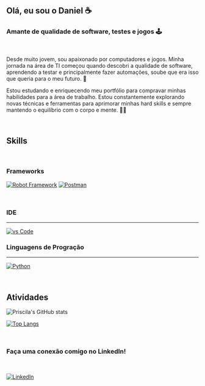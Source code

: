 
## Olá, eu sou o Daniel ☕
### Amante de qualidade de software, testes e jogos 🕹️
<br>

Desde muito jovem, sou apaixonado por computadores e jogos. Minha jornada na área de TI começou quando descobri a qualidade de software, aprendendo a testar e principalmente fazer automações, soube que era isso que queria para o meu futuro. 🌠

Estou estudando e enriquecendo meu portfólio para compravar minhas habilidades para a área de trabalho. Estou constantemente explorando novas técnicas e ferramentas para aprimorar minhas hard skills e sempre mantendo o equilíbrio com o corpo e mente. 💪🧠

<br>

## **Skills**

<br>

### Frameworks

[![Robot Framework](https://img.shields.io/badge/Robot_Framework-000000?style=for-the-badge&logo=robot-framework&logoColor=white)](https://robotframework.org/)
[![Postman](https://img.shields.io/badge/Postman-FF6C37?style=for-the-badge&logo=Postman&logoColor=white)](https://www.postman.com/)


<br>

### IDE
---

[![vs Code](https://img.shields.io/badge/Visual_Studio_Code-0078D4?style=for-the-badge&logo=visual%20studio%20code&logoColor=white)]()

### Linguagens de Progração
---

[![Python](https://img.shields.io/badge/Python-FFD43B?style=for-the-badge&logo=python&logoColor=blue)](https://www.python.org/)


<br> 

## Atividades

![Priscila's GitHub stats](https://github-readme-stats.vercel.app/api?username=danpazrosa&show_icons=true&theme=radical)

[![Top Langs](https://github-readme-stats.vercel.app/api/top-langs/?username=danpazrosa&layout=compact)](https://github.com/anuraghazra/github-readme-stats)



<br> 

### Faça uma conexão comigo no LinkedIn! 

<br> 

[![LinkedIn](https://img.shields.io/badge/LinkedIn-0077B5?style=for-the-badge&logo=linkedin&logoColor=white)](https://www.linkedin.com/in/daniel-paz-ba0a1a270/)


<br>
